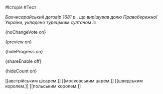 #Історія #Тест

*Бахчисарайський договір 1681 р., що вирішував долю Правобережної України, укладено турецьким султаном із*

{noChangeVote on}

{preview on}

{hideProgress on}

{shareEnable off}

{hideCount on}

[[австрійським цісарем.]]
[[московським царем.]]
[[шведським королем.]]
[[польським королем.]]
